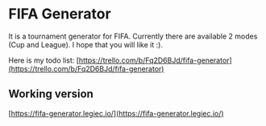 # FIFA Generator
It is a tournament generator for FIFA. Currently there are available 2 modes (Cup and League). I hope that you will like it :).

Here is my todo list: [https://trello.com/b/Fq2D6BJd/fifa-generator](https://trello.com/b/Fq2D6BJd/fifa-generator)

## Working version
[https://fifa-generator.legiec.io/](https://fifa-generator.legiec.io/)

